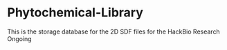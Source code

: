 # Phytochemical-Library
This is the storage database for the 2D SDF files for the HackBio Research Ongoing
